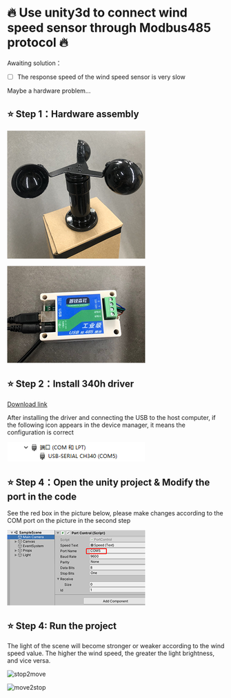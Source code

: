 # 🔥 Use unity3d to connect wind speed sensor through Modbus485 protocol 🔥

Awaiting solution：

- [ ] The response speed of the wind speed sensor is very slow

Maybe a hardware problem...

## ⭐ Step 1：Hardware assembly

![windSensor](https://github.com/JpHoooo/unity-modbus485-windsensor/blob/master/Preview/windSensor.png)  

![usbTo485](https://github.com/JpHoooo/unity-modbus485-windsensor/blob/master/Preview/usbTo485.png)  

## ⭐ Step 2：Install 340h driver

[Download link](http://www.wch.cn/downloads/CH341SER_EXE.html)

After installing the driver and connecting the USB to the host computer, if the following icon appears in the device manager, it means the configuration is correct

![port](https://github.com/JpHoooo/unity-modbus485-windsensor/blob/master/Preview/port.png) 

## ⭐ Step 4：Open the unity project & Modify the port in the code

See the red box in the picture below, please make changes according to the COM port on the picture in the second step 

![editor](https://github.com/JpHoooo/unity-modbus485-windsensor/blob/master/Preview/editor.png)  

## ⭐ Step 4: Run the project

The light of the scene will become stronger or weaker according to the wind speed value. The higher the wind speed, the greater the light brightness, and vice versa.

![stop2move](https://github.com/JpHoooo/unity-modbus485-windsensor/blob/master/Preview/stop2move.gif)

![move2stop](https://github.com/JpHoooo/unity-modbus485-windsensor/blob/master/Preview/move2stop.gif)
